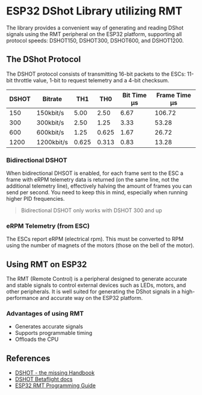 # ESP32 DShot Library utilizing RMT
The library provides a convenient way of generating and reading DShot signals using the RMT peripheral on the ESP32 platform, supporting all protocol speeds: DSHOT150, DSHOT300, DSHOT600, and DSHOT1200.

## The DShot Protocol
The DSHOT protocol consists of transmitting 16-bit packets to the ESCs: 11-bit throttle value, 1-bit to request telemetry and a 4-bit checksum.

| DSHOT | Bitrate   | TH1   | TH0    | Bit Time µs | Frame Time µs |
|-------|------------|-------|--------|------------|---------------|
| 150   | 150kbit/s  | 5.00  | 2.50   | 6.67       | 106.72        |
| 300   | 300kbit/s  | 2.50  | 1.25   | 3.33       | 53.28         |
| 600   | 600kbit/s  | 1.25  | 0.625  | 1.67       | 26.72         |
| 1200  | 1200kbit/s | 0.625 | 0.313  | 0.83       | 13.28         |

### Bidirectional DSHOT
When bidirectional DHSOT is enabled, for each frame sent to the ESC a frame with eRPM telemetry data is returned (on the same line, not the additional telemetry line), effectively halving the amount of frames you can send per second. You need to keep this in mind, especially when running higher PID frequencies.

> Bidirectional DSHOT only works with DSHOT 300 and up

### eRPM Telemetry (from ESC)
The ESCs report eRPM (electrical rpm). This must be converted to RPM using the number of magnets of the motors (those on the bell of the motor).

## Using RMT on ESP32
The RMT (Remote Control) is a peripheral designed to generate accurate and stable signals to control external devices such as LEDs, motors, and other peripherals. It is well suited for generating the DShot signals in a high-performance and accurate way on the ESP32 platform.

### Advantages of using RMT
- Generates accurate signals
- Supports programmable timing
- Offloads the CPU

## References
- [DSHOT - the missing Handbook](https://brushlesswhoop.com/dshot-and-bidirectional-dshot/)
- [DSHOT Betaflight docs](https://betaflight.com/docs/development/dshot)
- [ESP32 RMT Programming Guide](https://docs.espressif.com/projects/esp-idf/en/v5.1.4/esp32/api-reference/peripherals/rmt.html)
